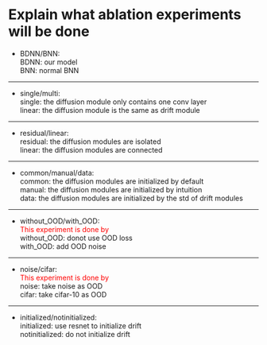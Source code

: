 # Explain what ablation experiments will be done

* BDNN/BNN:  
BDNN: our model  
BNN: normal BNN  

***

* single/multi:  
single: the diffusion module only contains one conv layer  
linear: the diffusion module is the same as drift module  

***

* residual/linear:  
residual: the diffusion modules are isolated  
linear: the diffusion modules are connected  

***

* common/manual/data:  
common: the diffusion modules are initialized by default  
manual: the diffusion modules are initialized by intuition  
data: the diffusion modules are initialized by the std of drift modules  

***

* without_OOD/with_OOD:  
<font color=red>This experiment is done by </font>  
without_OOD: donot use OOD loss  
with_OOD: add OOD noise

***

* noise/cifar:  
<font color=red>This experiment is done by </font>  
noise: take noise as OOD  
cifar: take cifar-10 as OOD  

***

* initialized/notinitialized:  
initialized: use resnet to initialize drift  
notinitialized: do not initialize drift